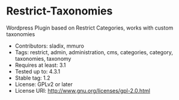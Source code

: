 # Restrict-Taxonomies
Wordpress Plugin based on Restrict Categories, works with custom taxonomies


* Contributors: sladix, mmuro
* Tags: restrict, admin, administration, cms, categories, category, taxonomies, taxonomy
* Requires at least: 3.1
* Tested up to: 4.3.1
* Stable tag: 1.2
* License: GPLv2 or later
* License URI: http://www.gnu.org/licenses/gpl-2.0.html
